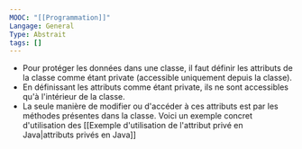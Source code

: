 ```yaml
---
MOOC: "[[Programmation]]"
Langage: General
Type: Abstrait
tags: []
---
```

- Pour protéger les données dans une classe, il faut définir les attributs de la classe comme étant private (accessible uniquement depuis la classe).
- En définissant les attributs comme étant private, ils ne sont accessibles qu'à l'intérieur de la classe.
- La seule manière de modifier ou d'accéder à ces attributs est par les méthodes présentes dans la classe.
Voici un exemple concret d'utilisation des [[Exemple d'utilisation de l'attribut privé en Java|attributs privés en Java]] 